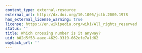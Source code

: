 ```yaml
---
content_type: external-resource
external_url: http://dx.doi.org/10.1006/jctb.2000.1978
has_external_license_warning: true
license: https://en.wikipedia.org/wiki/All_rights_reserved
status: ''
title: Which crossing number is it anyway?
uid: b02d5f53-aaee-4629-9319-662efe7a1d62
wayback_url: ''
---
```

